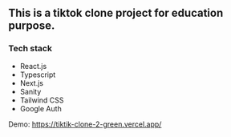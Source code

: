 
## This is a tiktok clone project for education purpose.



### Tech stack 
* React.js 
* Typescript
* Next.js 
* Sanity 
* Tailwind CSS 
* Google Auth


Demo: https://tiktik-clone-2-green.vercel.app/
